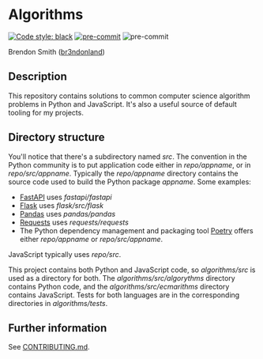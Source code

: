 # Algorithms

[![Code style: black](https://img.shields.io/badge/code%20style-black-000000.svg)](https://github.com/psf/black)
[![pre-commit](https://img.shields.io/badge/pre--commit-enabled-brightgreen?logo=pre-commit&logoColor=white)](https://github.com/pre-commit/pre-commit)
![pre-commit](https://github.com/br3ndonland/algorithms/workflows/pre-commit/badge.svg)

Brendon Smith ([br3ndonland](https://github.com/br3ndonland/))

## Description

This repository contains solutions to common computer science algorithm problems in Python and JavaScript. It's also a useful source of default tooling for my projects.

## Directory structure

You'll notice that there's a subdirectory named _src_. The convention in the Python community is to put application code either in _repo/appname_, or in _repo/src/appname_. Typically the _repo/appname_ directory contains the source code used to build the Python package _appname_. Some examples:

- [FastAPI](https://github.com/tiangolo/fastapi) uses _fastapi/fastapi_
- [Flask](https://github.com/pallets/flask) uses _flask/src/flask_
- [Pandas](https://github.com/pandas-dev/pandas) uses _pandas/pandas_
- [Requests](https://github.com/psf/requests) uses _requests/requests_
- The Python dependency management and packaging tool [Poetry](https://python-poetry.org/) offers either _repo/appname_ or _repo/src/appname_.

JavaScript typically uses _repo/src_.

This project contains both Python and JavaScript code, so _algorithms/src_ is used as a directory for both. The _algorithms/src/algorythms_ directory contains Python code, and the _algorithms/src/ecmarithms_ directory contains JavaScript. Tests for both languages are in the corresponding directories in _algorithms/tests_.

## Further information

See [CONTRIBUTING.md](.github/CONTRIBUTING.md).

